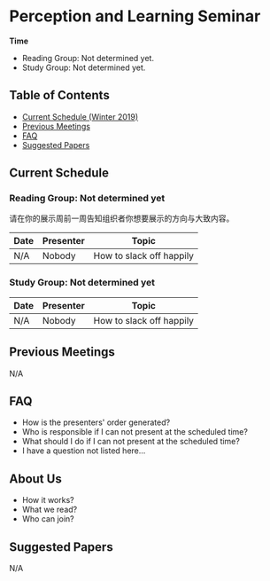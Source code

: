 # Perception and Learning Seminar

**Time**

- Reading Group: Not determined yet.
- Study Group: Not determined yet.

## Table of Contents

- [Current Schedule (Winter 2019)](#current-schedule)
- [Previous Meetings](#previous-meetings)
- [FAQ](#faq)
- [Suggested Papers](#suggested-papers)

## Current Schedule

### Reading Group: Not determined yet

请在你的展示周前一周告知组织者你想要展示的方向与大致内容。

| Date | Presenter | Topic                    |
| ---- | --------- | ------------------------ |
| N/A  | Nobody    | How to slack off happily |

### Study Group: Not determined yet

| Date | Presenter | Topic                    |
| ---- | --------- | ------------------------ |
| N/A  | Nobody    | How to slack off happily |

## Previous Meetings

N/A

## FAQ

- How is the presenters' order generated?
- Who is responsible if I can not present at the scheduled time?
- What should I do if I can not present at the scheduled time?
- I have a question not listed here...

## About Us

- How it works?
- What we read?
- Who can join?

## Suggested Papers

N/A
